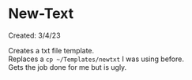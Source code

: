 # New-Text

Created: 3/4/23

Creates a txt file template.<br>
Replaces a `cp ~/Templates/newtxt` I was using before.<br>
Gets the job done for me but is ugly. <br>

